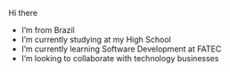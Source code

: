   Hi there
-  I’m from Brazil
-  I’m currently studying at my High School
-  I’m currently learning Software Development at FATEC
-  I’m looking to collaborate with technology businesses
